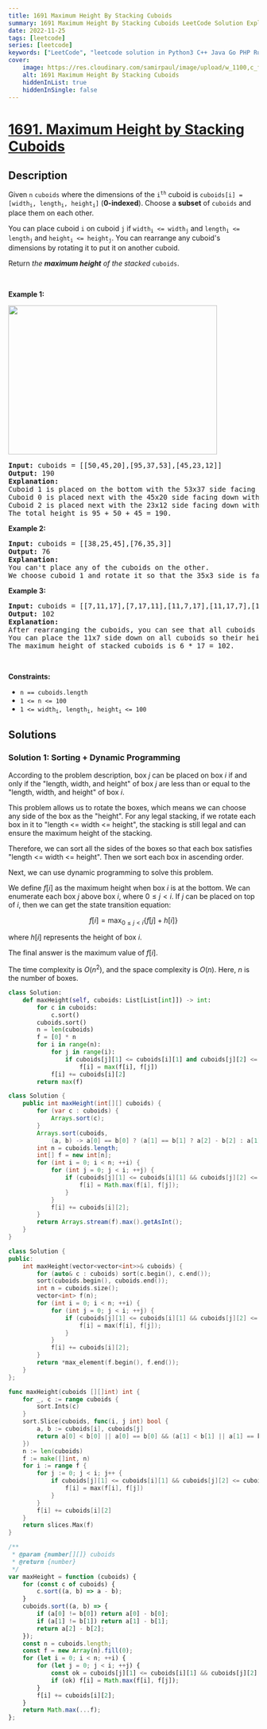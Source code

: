 ```yaml
---
title: 1691 Maximum Height By Stacking Cuboids
summary: 1691 Maximum Height By Stacking Cuboids LeetCode Solution Explained
date: 2022-11-25
tags: [leetcode]
series: [leetcode]
keywords: ["LeetCode", "leetcode solution in Python3 C++ Java Go PHP Ruby Swift TypeScript Rust C# JavaScript C", "1691 Maximum Height By Stacking Cuboids LeetCode Solution Explained in all languages"]
cover:
    image: https://res.cloudinary.com/samirpaul/image/upload/w_1100,c_fit,co_rgb:FFFFFF,l_text:Arial_75_bold:1691 Maximum Height By Stacking Cuboids - Solution Explained/problem-solving.webp
    alt: 1691 Maximum Height By Stacking Cuboids
    hiddenInList: true
    hiddenInSingle: false
---
```



# [1691. Maximum Height by Stacking Cuboids](https://leetcode.com/problems/maximum-height-by-stacking-cuboids)


## Description

<p>Given <code>n</code> <code>cuboids</code> where the dimensions of the <code>i<sup>th</sup></code> cuboid is <code>cuboids[i] = [width<sub>i</sub>, length<sub>i</sub>, height<sub>i</sub>]</code> (<strong>0-indexed</strong>). Choose a <strong>subset</strong> of <code>cuboids</code> and place them on each other.</p>

<p>You can place cuboid <code>i</code> on cuboid <code>j</code> if <code>width<sub>i</sub> &lt;= width<sub>j</sub></code> and <code>length<sub>i</sub> &lt;= length<sub>j</sub></code> and <code>height<sub>i</sub> &lt;= height<sub>j</sub></code>. You can rearrange any cuboid&#39;s dimensions by rotating it to put it on another cuboid.</p>

<p>Return <em>the <strong>maximum height</strong> of the stacked</em> <code>cuboids</code>.</p>

<p>&nbsp;</p>
<p><strong class="example">Example 1:</strong></p>

<p><strong><img alt="" src="https://fastly.jsdelivr.net/gh/doocs/leetcode@main/solution/1600-1699/1691.Maximum%20Height%20by%20Stacking%20Cuboids/images/image.jpg" style="width: 420px; height: 299px;" /></strong></p>

<pre>
<strong>Input:</strong> cuboids = [[50,45,20],[95,37,53],[45,23,12]]
<strong>Output:</strong> 190
<strong>Explanation:</strong>
Cuboid 1 is placed on the bottom with the 53x37 side facing down with height 95.
Cuboid 0 is placed next with the 45x20 side facing down with height 50.
Cuboid 2 is placed next with the 23x12 side facing down with height 45.
The total height is 95 + 50 + 45 = 190.
</pre>

<p><strong class="example">Example 2:</strong></p>

<pre>
<strong>Input:</strong> cuboids = [[38,25,45],[76,35,3]]
<strong>Output:</strong> 76
<strong>Explanation:</strong>
You can&#39;t place any of the cuboids on the other.
We choose cuboid 1 and rotate it so that the 35x3 side is facing down and its height is 76.
</pre>

<p><strong class="example">Example 3:</strong></p>

<pre>
<strong>Input:</strong> cuboids = [[7,11,17],[7,17,11],[11,7,17],[11,17,7],[17,7,11],[17,11,7]]
<strong>Output:</strong> 102
<strong>Explanation:</strong>
After rearranging the cuboids, you can see that all cuboids have the same dimension.
You can place the 11x7 side down on all cuboids so their heights are 17.
The maximum height of stacked cuboids is 6 * 17 = 102.
</pre>

<p>&nbsp;</p>
<p><strong>Constraints:</strong></p>

<ul>
	<li><code>n == cuboids.length</code></li>
	<li><code>1 &lt;= n &lt;= 100</code></li>
	<li><code>1 &lt;= width<sub>i</sub>, length<sub>i</sub>, height<sub>i</sub> &lt;= 100</code></li>
</ul>

## Solutions

### Solution 1: Sorting + Dynamic Programming

According to the problem description, box $j$ can be placed on box $i$ if and only if the "length, width, and height" of box $j$ are less than or equal to the "length, width, and height" of box $i$.

This problem allows us to rotate the boxes, which means we can choose any side of the box as the "height". For any legal stacking, if we rotate each box in it to "length <= width <= height", the stacking is still legal and can ensure the maximum height of the stacking.

Therefore, we can sort all the sides of the boxes so that each box satisfies "length <= width <= height". Then we sort each box in ascending order.

Next, we can use dynamic programming to solve this problem.

We define $f[i]$ as the maximum height when box $i$ is at the bottom. We can enumerate each box $j$ above box $i$, where $0 \leq j < i$. If $j$ can be placed on top of $i$, then we can get the state transition equation:

$$
f[i] = \max_{0 \leq j < i} \{f[j] + h[i]\}
$$

where $h[i]$ represents the height of box $i$.

The final answer is the maximum value of $f[i]$.

The time complexity is $O(n^2)$, and the space complexity is $O(n)$. Here, $n$ is the number of boxes.

<!-- tabs:start -->

```python
class Solution:
    def maxHeight(self, cuboids: List[List[int]]) -> int:
        for c in cuboids:
            c.sort()
        cuboids.sort()
        n = len(cuboids)
        f = [0] * n
        for i in range(n):
            for j in range(i):
                if cuboids[j][1] <= cuboids[i][1] and cuboids[j][2] <= cuboids[i][2]:
                    f[i] = max(f[i], f[j])
            f[i] += cuboids[i][2]
        return max(f)
```

```java
class Solution {
    public int maxHeight(int[][] cuboids) {
        for (var c : cuboids) {
            Arrays.sort(c);
        }
        Arrays.sort(cuboids,
            (a, b) -> a[0] == b[0] ? (a[1] == b[1] ? a[2] - b[2] : a[1] - b[1]) : a[0] - b[0]);
        int n = cuboids.length;
        int[] f = new int[n];
        for (int i = 0; i < n; ++i) {
            for (int j = 0; j < i; ++j) {
                if (cuboids[j][1] <= cuboids[i][1] && cuboids[j][2] <= cuboids[i][2]) {
                    f[i] = Math.max(f[i], f[j]);
                }
            }
            f[i] += cuboids[i][2];
        }
        return Arrays.stream(f).max().getAsInt();
    }
}
```

```cpp
class Solution {
public:
    int maxHeight(vector<vector<int>>& cuboids) {
        for (auto& c : cuboids) sort(c.begin(), c.end());
        sort(cuboids.begin(), cuboids.end());
        int n = cuboids.size();
        vector<int> f(n);
        for (int i = 0; i < n; ++i) {
            for (int j = 0; j < i; ++j) {
                if (cuboids[j][1] <= cuboids[i][1] && cuboids[j][2] <= cuboids[i][2]) {
                    f[i] = max(f[i], f[j]);
                }
            }
            f[i] += cuboids[i][2];
        }
        return *max_element(f.begin(), f.end());
    }
};
```

```go
func maxHeight(cuboids [][]int) int {
	for _, c := range cuboids {
		sort.Ints(c)
	}
	sort.Slice(cuboids, func(i, j int) bool {
		a, b := cuboids[i], cuboids[j]
		return a[0] < b[0] || a[0] == b[0] && (a[1] < b[1] || a[1] == b[1] && a[2] < b[2])
	})
	n := len(cuboids)
	f := make([]int, n)
	for i := range f {
		for j := 0; j < i; j++ {
			if cuboids[j][1] <= cuboids[i][1] && cuboids[j][2] <= cuboids[i][2] {
				f[i] = max(f[i], f[j])
			}
		}
		f[i] += cuboids[i][2]
	}
	return slices.Max(f)
}
```

```js
/**
 * @param {number[][]} cuboids
 * @return {number}
 */
var maxHeight = function (cuboids) {
    for (const c of cuboids) {
        c.sort((a, b) => a - b);
    }
    cuboids.sort((a, b) => {
        if (a[0] != b[0]) return a[0] - b[0];
        if (a[1] != b[1]) return a[1] - b[1];
        return a[2] - b[2];
    });
    const n = cuboids.length;
    const f = new Array(n).fill(0);
    for (let i = 0; i < n; ++i) {
        for (let j = 0; j < i; ++j) {
            const ok = cuboids[j][1] <= cuboids[i][1] && cuboids[j][2] <= cuboids[i][2];
            if (ok) f[i] = Math.max(f[i], f[j]);
        }
        f[i] += cuboids[i][2];
    }
    return Math.max(...f);
};
```

<!-- tabs:end -->

<!-- end -->
